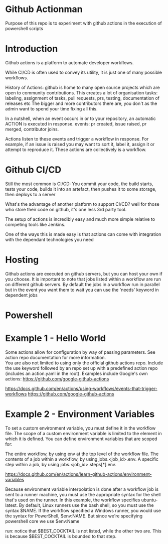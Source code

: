 # Github Actionman

Purpose of this repo is to experiment with github actions in the execution of powershell scripts

# Introduction

Github actions is a platform to automate developer workflows.

While CI/CD is often used to convey its utility, it is just one of many possible workflows.

History of Actions: github is home to many open source projects which are open to community contributions. 
This creates a lot of organisation tasks: labeling, assignment of tasks, pull requests, prs, testing, documentation of releases etc
The bigger and more contributors there are, you don't as the admin want to spend your time fixing all this.

In a nutshell, when an event occurs in or to your repository, an automatic ACTION is executed in response.
events: pr created, issue raised, pr merged, contributor joins.

Actions listen to these events and trigger a workflow in response. For example, if an issue is raised you
may want to sort it, label it, assign it or attempt to reproduce it. These actions are collectively is a workflow.

# Github CI/CD

Still the most common is CI/CD: You commit your code, the build starts, tests your code, builds it into an artefact,
then pushes it to some storage, then deploys to a server

What's the advantage of another platform to support CI/CD? well for those who store their code on github, it's one
less 3rd party tool. 

The setup of actions is incredibly easy and much more simple relative to competing tools like Jenkins. 

One of the ways this is made easy is that actions can come with integration with the dependant technologies you need

# Hosting

Github actions are executed on github servers, but you can host your own if you choose. It is important to note that jobs listed
within a workflow are run on different github servers. By default the jobs in a workflow run in parallel but in the event you
want them to wait you can use the 'needs' keyword in dependent jobs

# Powershell


# Example 1 - Hello World

Some actions allow for configuration by way of passing parameters. See action repo documentation for more information.    
You are also not limited to using only the official github actions repo. Include the use keyword followed by an repo
set up with a predefined action repo (includes an action.yaml in the root). Examples include Google's own actions: https://github.com/google-github-actions


https://docs.github.com/en/actions/using-workflows/events-that-trigger-workflows
https://github.com/google-github-actions

# Example 2 - Environment Variables

To set a custom environment variable, you must define it in the workflow file. The scope of a custom environment variable is limited to the element in which it is defined. You can define environment variables that are scoped for:

The entire workflow, by using env at the top level of the workflow file.
The contents of a job within a workflow, by using jobs.<job_id>.env.
A specific step within a job, by using jobs.<job_id>.steps[*].env.

https://docs.github.com/en/actions/learn-github-actions/environment-variables

Because environment variable interpolation is done after a workflow job is sent to a runner machine, you must use the appropriate syntax for the shell that's used on the runner. In this example, the workflow specifies ubuntu-latest. By default, Linux runners use the bash shell, so you must use the syntax $NAME. If the workflow specified a Windows runner, you would use the syntax for PowerShell, $env:NAME.
But since we're specifying powershell core we use $env:Name

run: notice that $BEST_COCKTAIL is not listed, while the other two are. This is because $BEST_COCKTAIL is bounded to that step.